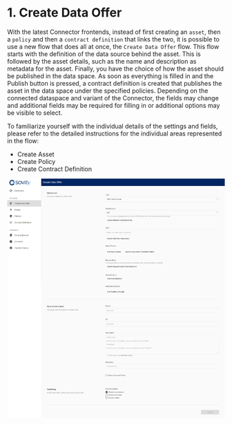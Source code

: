 # 1. Create Data Offer

With the latest Connector frontends, instead of first creating an ```asset```, then a ```policy``` and then a ```contract definition``` that links the two, it is possible to use a new flow that does all at once, the ```Create Data Offer``` flow. This flow starts with the definition of the data source behind the asset. This is followed by the asset details, such as the name and description as metadata for the asset. Finally, you have the choice of how the asset should be published in the data space. As soon as everything is filled in and the Publish button is pressed, a contract definition is created that publishes the asset in the data space under the specified policies. Depending on the connected dataspace and variant of the Connector, the fields may change and additional fields may be required for filling in or additional options may be visible to select.

To familiarize yourself with the individual details of the settings and fields, please refer to the detailed instructions for the individual areas represented in the flow:
- Create Asset
- Create Policy
- Create Contract Definition

![Create Data Offer](/docs/images/edc-ui-create-data-offer.png)
